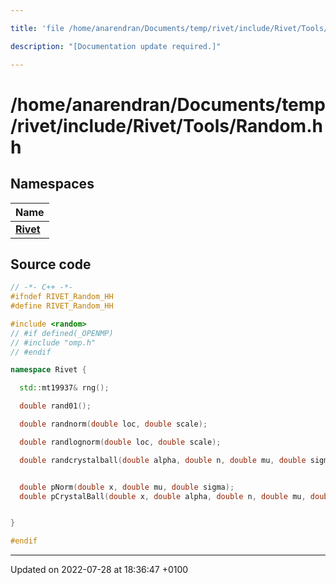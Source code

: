 ```yaml
---

title: 'file /home/anarendran/Documents/temp/rivet/include/Rivet/Tools/Random.hh'

description: "[Documentation update required.]"

---
```


# /home/anarendran/Documents/temp/rivet/include/Rivet/Tools/Random.hh



## Namespaces

| Name           |
| -------------- |
| **[Rivet](/documentation/code/namespaces/namespacerivet/)**  |




## Source code

```cpp
// -*- C++ -*-
#ifndef RIVET_Random_HH
#define RIVET_Random_HH

#include <random>
// #if defined(_OPENMP)
// #include "omp.h"
// #endif

namespace Rivet {

  std::mt19937& rng();

  double rand01();

  double randnorm(double loc, double scale);

  double randlognorm(double loc, double scale);

  double randcrystalball(double alpha, double n, double mu, double sigma);


  double pNorm(double x, double mu, double sigma);
  double pCrystalBall(double x, double alpha, double n, double mu, double sigma);


}

#endif
```


-------------------------------

Updated on 2022-07-28 at 18:36:47 +0100
